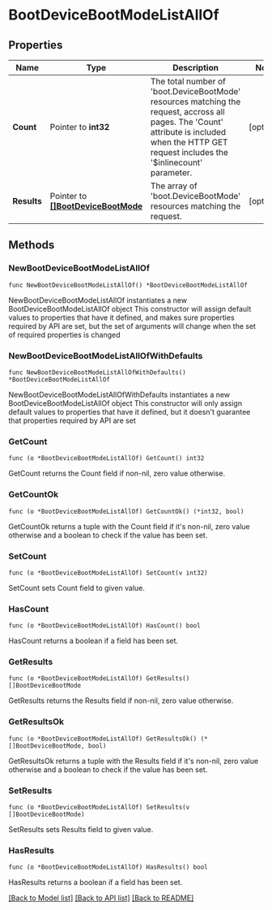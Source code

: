 # BootDeviceBootModeListAllOf

## Properties

Name | Type | Description | Notes
------------ | ------------- | ------------- | -------------
**Count** | Pointer to **int32** | The total number of &#39;boot.DeviceBootMode&#39; resources matching the request, accross all pages. The &#39;Count&#39; attribute is included when the HTTP GET request includes the &#39;$inlinecount&#39; parameter. | [optional] 
**Results** | Pointer to [**[]BootDeviceBootMode**](boot.DeviceBootMode.md) | The array of &#39;boot.DeviceBootMode&#39; resources matching the request. | [optional] 

## Methods

### NewBootDeviceBootModeListAllOf

`func NewBootDeviceBootModeListAllOf() *BootDeviceBootModeListAllOf`

NewBootDeviceBootModeListAllOf instantiates a new BootDeviceBootModeListAllOf object
This constructor will assign default values to properties that have it defined,
and makes sure properties required by API are set, but the set of arguments
will change when the set of required properties is changed

### NewBootDeviceBootModeListAllOfWithDefaults

`func NewBootDeviceBootModeListAllOfWithDefaults() *BootDeviceBootModeListAllOf`

NewBootDeviceBootModeListAllOfWithDefaults instantiates a new BootDeviceBootModeListAllOf object
This constructor will only assign default values to properties that have it defined,
but it doesn't guarantee that properties required by API are set

### GetCount

`func (o *BootDeviceBootModeListAllOf) GetCount() int32`

GetCount returns the Count field if non-nil, zero value otherwise.

### GetCountOk

`func (o *BootDeviceBootModeListAllOf) GetCountOk() (*int32, bool)`

GetCountOk returns a tuple with the Count field if it's non-nil, zero value otherwise
and a boolean to check if the value has been set.

### SetCount

`func (o *BootDeviceBootModeListAllOf) SetCount(v int32)`

SetCount sets Count field to given value.

### HasCount

`func (o *BootDeviceBootModeListAllOf) HasCount() bool`

HasCount returns a boolean if a field has been set.

### GetResults

`func (o *BootDeviceBootModeListAllOf) GetResults() []BootDeviceBootMode`

GetResults returns the Results field if non-nil, zero value otherwise.

### GetResultsOk

`func (o *BootDeviceBootModeListAllOf) GetResultsOk() (*[]BootDeviceBootMode, bool)`

GetResultsOk returns a tuple with the Results field if it's non-nil, zero value otherwise
and a boolean to check if the value has been set.

### SetResults

`func (o *BootDeviceBootModeListAllOf) SetResults(v []BootDeviceBootMode)`

SetResults sets Results field to given value.

### HasResults

`func (o *BootDeviceBootModeListAllOf) HasResults() bool`

HasResults returns a boolean if a field has been set.


[[Back to Model list]](../README.md#documentation-for-models) [[Back to API list]](../README.md#documentation-for-api-endpoints) [[Back to README]](../README.md)


